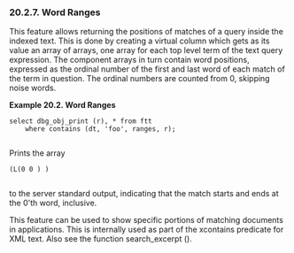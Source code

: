<div>

<div>

<div>

<div>

### 20.2.7. Word Ranges

</div>

</div>

</div>

This feature allows returning the positions of matches of a query inside
the indexed text. This is done by creating a virtual column which gets
as its value an array of arrays, one array for each top level term of
the text query expression. The component arrays in turn contain word
positions, expressed as the ordinal number of the first and last word of
each match of the term in question. The ordinal numbers are counted from
0, skipping noise words.

<div>

**Example 20.2. Word Ranges**

<div>

``` programlisting
select dbg_obj_print (r), * from ftt
    where contains (dt, 'foo', ranges, r);
    
```

Prints the array

``` screen
(L(0 0 ) )
    
```

to the server standard output, indicating that the match starts and ends
at the 0'th word, inclusive.

</div>

</div>

  

This feature can be used to show specific portions of matching documents
in applications. This is internally used as part of the xcontains
predicate for XML text. Also see the function search_excerpt ().

</div>

